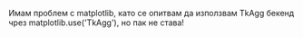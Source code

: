 Имам проблем с matplotlib, като се опитвам да използвам TkAgg бекенд чрез matplotlib.use('TkAgg'), но пак не става!
